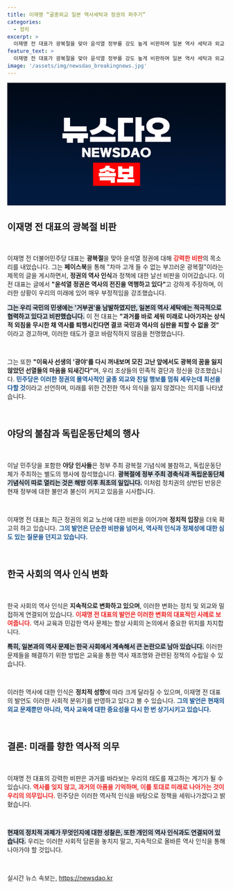 ```yaml
---
title: 이재명 “굴종외교 일본 역사세탁과 정권의 퍼주기”
categories:
  - 정치
excerpt: >
  이재명 전 대표가 광복절을 맞아 윤석열 정부를 강도 높게 비판하며 일본 역사 세탁과 외교 정책을 언급했습니다. 부끄러운 광복절이라는 그의 글은 역사 퇴행에 대한 경고로 가득 차 있습니다. 클릭해서 자세히 알아보세요!
feature_text: >
  이재명 전 대표가 광복절을 맞아 윤석열 정부를 강도 높게 비판하며 일본 역사 세탁과 외교 정책을 언급했습니다. 부끄러운 광복절이라는 그의 글은 역사 퇴행에 대한 경고로 가득 차 있습니다. 클릭해서 자세히 알아보세요!
image: '/assets/img/newsdao_breakingnews.jpg'
---
```


<p><img src="/assets/img/newsdao_breakingnews.jpg" alt="koreaapp 속보" /></p>

<h2 data-ke-size="size26">이재명 전 대표의 광복절 비판</h2>

<p data-ke-size="size16">&nbsp;</p>

<p>이재명 전 더불어민주당 대표는 <strong>광복절</strong>을 맞아 윤석열 정권에 대해 <b><span style="color: #ee2323;">강력한 비판</span></b>의 목소리를 내었습니다. 그는 <strong>페이스북</strong>을 통해 "차마 고개 들 수 없는 부끄러운 광복절"이라는 제목의 글을 게시하면서, <strong>정권의 역사 인식</strong>과 정책에 대한 날선 비판을 이어갔습니다. 이 전 대표는 글에서 <strong>"윤석열 정권은 역사의 전진을 역행하고 있다"</strong>고 강하게 주장하며, 이러한 상황이 우리의 미래에 있어 매우 부정적임을 강조했습니다. </p>

<p><b><span style="background-color: #21538527;">그는 우리 국민의 민생에는 '거부권'을 남발하였지만, 일본의 역사 세탁에는 적극적으로 협력하고 있다고 비판했습니다.</span></b> 이 전 대표는 <strong>"과거를 바로 세워 미래로 나아가자는 상식적 외침을 무시한 채 역사를 퇴행시킨다면 결코 국민과 역사의 심판을 피할 수 없을 것"</strong> 이라고 경고하며, 이러한 태도가 결코 바람직하지 않음을 천명했습니다. </p>

<p data-ke-size="size16">&nbsp;</p>

<p>그는 또한 <strong>"이육사 선생의 '광야'를 다시 꺼내보며 모진 고난 앞에서도 광복의 꿈을 잃지 않았던 선열들의 마음을 되새긴다"</strong>며, 우리 조상들의 민족적 결단과 정신을 강조했습니다. <b><span style="color: #1a5490;">민주당은 이러한 정권의 몰역사적인 굴종 외교와 친일 행보를 멈춰 세우는데 최선을 다할 것</span></b>이라고 선언하며, 미래를 위한 건전한 역사 의식을 잃지 않겠다는 의지를 나타냈습니다. </p>

<p data-ke-size="size16">&nbsp;</p>

<h2 data-ke-size="size26">야당의 불참과 독립운동단체의 행사</h2>

<p data-ke-size="size16">&nbsp;</p>

<p>이날 민주당을 포함한 <strong>야당 인사들</strong>은 정부 주최 광복절 기념식에 불참하고, 독립운동단체가 주최하는 별도의 행사에 참석했습니다. <b><span style="background-color: #21538527;">광복절에 정부 주최 경축식과 독립운동단체 기념식이 따로 열리는 것은 해방 이후 최초의 일입니다.</span></b> 이처럼 정치권의 상반된 반응은 현재 정부에 대한 불만과 불신이 커지고 있음을 시사합니다. </p>

<p data-ke-size="size16">&nbsp;</p>

<p>이재명 전 대표는 최근 정권의 외교 노선에 대한 비판을 이어가며 <strong>정치적 입장</strong>을 더욱 확고히 하고 있습니다. <b><span style="color: #1a5490;">그의 발언은 단순한 비판을 넘어서, 역사적 인식과 정체성에 대한 심도 있는 질문을 던지고 있습니다.</span></b> </p>

<p data-ke-size="size16">&nbsp;</p>

<h2 data-ke-size="size26">한국 사회의 역사 인식 변화</h2>

<p data-ke-size="size16">&nbsp;</p>

<p>한국 사회의 역사 인식은 <strong>지속적으로 변화하고 있으며</strong>, 이러한 변화는 정치 및 외교와 밀접하게 연결되어 있습니다. <b><span style="color: #ee2323;">이재명 전 대표의 발언은 이러한 변화의 대표적인 사례로 보여줍니다.</span></b> 역사 교육과 민감한 역사 문제는 항상 사회의 논의에서 중요한 위치를 차지합니다. </p>

<p><b><span style="background-color: #21538527;">특히, 일본과의 역사 문제는 한국 사회에서 계속해서 큰 논란으로 남아 있습니다.</span></b> 이러한 문제들을 해결하기 위한 방법은 교육을 통한 역사 재조명와 관련된 정책의 수립일 수 있습니다. </p>

<p data-ke-size="size16">&nbsp;</p>

<p>이러한 역사에 대한 인식은 <strong>정치적 성향</strong>에 따라 크게 달라질 수 있으며, 이재명 전 대표의 발언도 이러한 사회적 분위기를 반영하고 있다고 볼 수 있습니다. <b><span style="color: #1a5490;">그의 발언은 현재의 외교 문제뿐만 아니라, 역사 교육에 대한 중요성을 다시 한 번 상기시키고 있습니다.</span></b></p>

<p data-ke-size="size16">&nbsp;</p>

<h2 data-ke-size="size26">결론: 미래를 향한 역사적 의무</h2>

<p data-ke-size="size16">&nbsp;</p>

<p>이재명 전 대표의 강력한 비판은 과거를 바라보는 우리의 태도를 재고하는 계기가 될 수 있습니다. <b><span style="color: #ee2323;">역사를 잊지 않고, 과거의 아픔을 기억하며, 이를 토대로 미래로 나아가는 것이 우리의 의무입니다.</span></b> 민주당은 이러한 역사적 인식을 바탕으로 정책을 세워나가겠다고 밝혔습니다. </p>

<p data-ke-size="size16">&nbsp;</p>

<p><b><span style="background-color: #21538527;">현재의 정치적 과제가 무엇인지에 대한 성찰은, 또한 개인의 역사 인식과도 연결되어 있습니다.</span></b> 우리는 이러한 사회적 담론을 놓치지 말고, 지속적으로 올바른 역사 인식을 통해 나아가야 할 것입니다. </p>

<p data-ke-size="size16">&nbsp;</p>
실시간 뉴스 속보는, <a href="https://newsdao.kr" rel="dofollow">https://newsdao.kr</a>


